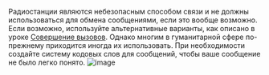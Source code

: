 [Title]: # (Почему радио)
[Order]: # (5)

Радиостанции являются небезопасным способом связи и не должны использоваться для обмена сообщениями, если это вообще возможно. Если возможно, используйте альтернативные варианты, как описано в уроке [Совершение вызовов](umbrella://lesson/making-a-call). Однако многим в гуманитарной сфере по-прежнему приходится иногда их использовать. При необходимости создайте систему кодовых слов для сообщений, чтобы ваше сообщение не было легко понято.
![image](radios.png)